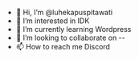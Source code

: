 - 👋 Hi, I’m @luhekapuspitawati
- 👀 I’m interested in IDK
- 🌱 I’m currently learning Wordpress
- 💞️ I’m looking to collaborate on --
- 📫 How to reach me Discord

<!---
luhekapuspitawati/luhekapuspitawati is a ✨ special ✨ repository because its `README.md` (this file) appears on your GitHub profile.
You can click the Preview link to take a look at your changes.
--->
